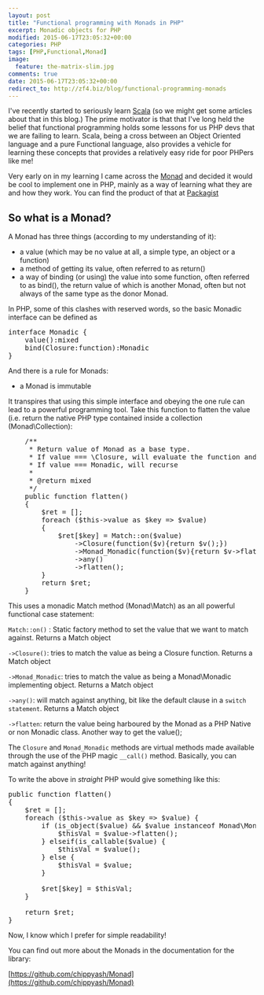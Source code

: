 ```yaml
---
layout: post
title: "Functional programming with Monads in PHP"
excerpt: Monadic objects for PHP
modified: 2015-06-17T23:05:32+00:00
categories: PHP
tags: [PHP,Functional,Monad]
image:
  feature: the-matrix-slim.jpg
comments: true
date: 2015-06-17T23:05:32+00:00
redirect_to: http://zf4.biz/blog/functional-programming-monads
---
```


I've recently started to seriously learn [Scala](http://www.scala-lang.org/) (so
we might get some articles about that in this blog.) The prime motivator is that
that I've long held the belief that functional programming holds some lessons
for us PHP devs that we are failing to learn.  Scala, being a cross between an
Object Oriented language and a pure Functional language, also provides a vehicle
for learning these concepts that provides a relatively easy ride for poor PHPers
like me!

Very early on in my learning I came across the [Monad](https://en.wikipedia.org/wiki/Monad_\(functional_programming\))
and decided it would be cool to implement one in PHP, mainly as a way of learning
what they are and how they work.  You can find the product of that at [Packagist](https://packagist.org/packages/chippyash/monad)

## So what is a Monad?

A Monad has three things (according to my understanding of it):

- a value (which may be no value at all, a simple type, an object or a function)
- a method of getting its value, often referred to as return()
- a way of binding (or using) the value into some function, often referred to as 
bind(), the return value of which is another Monad, often but not always of the 
same type as the donor Monad.

In PHP, some of this clashes with reserved words, so the basic Monadic interface
can be defined as

<pre>
interface Monadic {
    value():mixed
    bind(Closure:function):Monadic
}
</pre>

And there is a rule for Monads:

- a Monad is immutable

It transpires that using this simple interface and obeying the one rule can lead
to a powerful programming tool.  Take this function to flatten the value (i.e.
return the native PHP type contained inside a collection (Monad\Collection):

<pre>
    /**
     * Return value of Monad as a base type.
     * If value === \Closure, will evaluate the function and return it's value
     * If value === Monadic, will recurse
     *
     * @return mixed
     */
    public function flatten()
    {
        $ret = [];
        foreach ($this->value as $key => $value)
        {
            $ret[$key] = Match::on($value)
                ->Closure(function($v){return $v();})
                ->Monad_Monadic(function($v){return $v->flatten();})
                ->any()
                ->flatten();
        }
        return $ret;
    }
</pre>

This uses a monadic Match method (Monad\Match) as an all powerful functional
case statement:

`Match::on()` : Static factory method to set the value that we want to match against. 
Returns a Match object

`->Closure()`: tries to match the value as being a Closure function. Returns a Match object

`->Monad_Monadic`: tries to match the value as being a Monad\Monadic implementing object.
Returns a Match object

`->any()`: will match against anything, bit like the default clause in a 
`switch statement`. Returns a Match object

`->flatten`: return the value being harboured by the Monad as a PHP Native or non
Monadic class. Another way to get the value();

The `Closure` and `Monad_Monadic` methods are virtual methods made available
through the use of the PHP magic `__call()` method.  Basically, you can match
against anything!

To write the above in *straight* PHP would give something like this:

<pre>
public function flatten()
{
    $ret = [];
    foreach ($this->value as $key => $value) {
        if (is_object($value) && $value instanceof Monad\Monadic) {
            $thisVal = $value->flatten();
        } elseif(is_callable($value) {
            $thisVal = $value();
        } else {
            $thisVal = $value;
        }
        
        $ret[$key] = $thisVal;
    }

    return $ret;
}
</pre>

Now, I know which I prefer for simple readability!

You can find out more about the Monads in the documentation for the library:

[https://github.com/chippyash/Monad](https://github.com/chippyash/Monad)